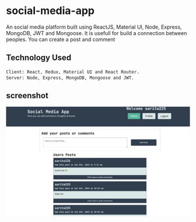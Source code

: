 # social-media-app

An social media platform built using ReactJS, Material UI, Node, Express, MongoDB, JWT and Mongoose.
It is usefull for build a connection between peoples. You can create a post and comment

## Technology Used

    Client: React, Redux, Material UI and React Router.
    Server: Node, Express, MongoDB, Mongoose and JWT.

## screenshot
 ![Final Screenshot](./demo.png)
